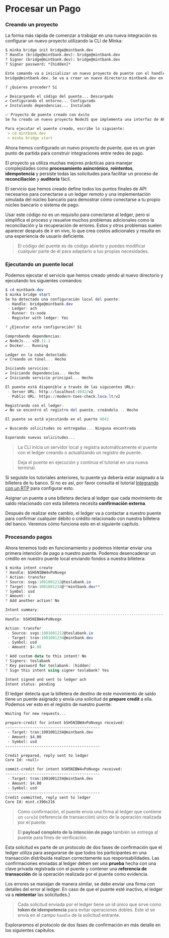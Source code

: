 # Procesar un Pago

### Creando un proyecto

La forma más rápida de comenzar a trabajar en una nueva integración es configurar un nuevo proyecto utilizando la CLI de Minka:

```markdown
$ minka bridge init bridge@mintbank.dev
? Handle (bridge@mintbank.dev): bridge@mintbank.dev
? Signer (bridge@mintbank.dev): bridge@mintbank.dev
? Signer password: *[hidden]*

Este comando va a inicializar un nuevo proyecto de puente con el handle 
bridge@mintbank.dev. Se va a crear un nuevo directorio mintbank.dev en tu directorio de trabajo actual. El firmante que seleccionaste se utiliza para firmar las solicitudes que el puente envía al ledger.

? ¿Quieres proceder? Sí

✔ Descargando el código del puente... Descargado
✔ Configurando el entorno... Configurado
✔ Instalando dependencias... Instalado

✅ Proyecto de puente creado con éxito
Se ha creado un nuevo proyecto NodeJS que implementa una interfaz de API compatible con el ledger. Aprende más sobre cómo comenzar a personalizar esta solución para adaptarla a tus necesidades leyendo el archivo **README.md** incluido.

Para ejecutar el puente creado, escribe lo siguiente:
 > cd mintbank.dev
 > minka bridge start 
```

Ahora hemos configurado un nuevo proyecto de puente, que es un gran punto de partida para construir integraciones entre redes de pago.

El proyecto ya utiliza muchas mejores prácticas para manejar complejidades como **procesamiento asincrónico**, **reintentos**, **idempotencia** y persiste todas las solicitudes para facilitar un proceso de **reconciliación** y **auditoría** fácil.

El servicio que hemos creado define todos los puntos finales de API necesarios para conectarse a un ledger remoto y una implementación simulada del núcleo bancario para demostrar cómo conectarse a tu propio núcleo bancario o sistema de pago.

Usar este código no es un requisito para conectarse al ledger, pero sí simplifica el proceso y resuelve muchos problemas adicionales como la reconciliación y la recuperación de errores. Estos y otros problemas suelen aparecer después de ir en vivo, lo que crea costos adicionales y resulta en una experiencia de usuario deficiente.

> El código del puente es de código abierto y puedes modificar cualquier parte de él para adaptarlo a tus propias necesidades.

### Ejecutando un puente local

Podemos ejecutar el servicio que hemos creado yendo al nuevo directorio y ejecutando los siguientes comandos:

```powershell
$ cd mintbank.dev
$ minka bridge start
Se ha detectado una configuración local del puente:
 - Handle: bridge@mintbank.dev
 - Ledger: ach
 - Runner: ts-node
 - Register with ledger: Yes

? ¿Ejecutar esta configuración? Sí

Comprobando dependencias:
✔ NodeJs... v20.11.1
✔ Docker... Running

Ledger en la nube detectado:
✔ Creando un túnel... Hecho

Iniciando servicios:
✔ Iniciando dependencias... Hecho
✔ Iniciando servicio principal... Hecho

El puente está disponible a través de las siguientes URLs:
 - Server URL: http://localhost:4042/v2
 - Public URL: https://modern-toes-check.loca.lt/v2

Registrando con el ledger:
✔ No se encontró el registro del puente, creándolo... Hecho

El puente se está ejecutando en el puerto 4042

✔ Buscando solicitudes no entregadas... Ninguna encontrada

Esperando nuevas solicitudes...
```

> La CLI inicia un servidor local y registra automáticamente el puente con el ledger creando o actualizando un registro de puente.

> Deja el puente en ejecución y continúa el tutorial en una nueva terminal.

Si seguiste los tutoriales anteriores, tu puente ya debería estar asignado a la billetera de tu banco. Si no es así, por favor consulta el tutorial [Integrando con un RTP](../integrando-con-un-riel-de-sistema-de-pago-de-tiempo-real/) para configurar esto.

Asignar un puente a una billetera declara al ledger que cada movimiento de saldo relacionado con esta billetera necesita **confirmación externa**.

Después de realizar este cambio, el ledger va a contactar a nuestro puente para confirmar cualquier débito o crédito relacionado con nuestra billetera del banco. Veremos cómo funciona esto en el siguiente capítulo.



### Procesando pagos

Ahora tenemos todo en funcionamiento y podemos intentar enviar una primera intención de pago a nuestro puente. Podemos desencadenar un crédito en nuestro puente local enviando fondos a nuestra billetera:

```powershell
$ minka intent create
? Handle: bSH5NIBW4vPoNvegx
? Action: transfer
? Source: svgs:1001001212@teslabank.io
? Target: tran:1001001234@**mintbank.dev**
? Symbol: usd
? Amount: 4
? Add another action? No

Intent summary:
------------------------------------------------------------------------
Handle: bSH5NIBW4vPoNvegx

Action: transfer
 - Source: svgs:1001001212@teslabank.io
 - Target: tran:1001001234@mintbank.dev
 - Symbol: usd
 - Amount: $4.00

? Add custom data to this intent? No
? Signers: teslabank
? Key password for teslabank: [hidden]
? Sign this intent using signer teslabank? Yes

Intent signed and sent to ledger ach
Intent status: pending
```

El ledger detecta que la billetera de destino de este movimiento de saldo tiene un puente asignado y envía una solicitud de **prepare credit** a ella. Podemos ver esto en el registro de nuestro puente:

```bash
Waiting for new requests...

prepare-credit for intent bSH5NIBW4vPoNvegx received:
------------------------------------------
 - Target: tran:1001001234@mintbank.dev
 - Amount: $4.00
 - Symbol: usd
------------------------------------------

Credit prepared, reply sent to ledger
Core Id: <null>

commit-credit for intent bSH5NIBW4vPoNvegx received:
------------------------------------------
 - Target: tran:1001001234@mintbank.dev
 - Amount: $4.00
 - Symbol: usd
------------------------------------------
Credit committed, reply sent to ledger
Core Id: mint.c390s216
```

> Como confirmación, el puente envía una firma al ledger que contiene un `coreId` (referencia de transacción) único de la operación realizada por el puente.

> El **payload completo de la intención de pago** también se entrega al puente para fines de verificación.

Esta solicitud es parte de un protocolo de dos fases de confirmación que el ledger utiliza para asegurarse de que todos los participantes en una transacción distribuida realizan correctamente sus responsabilidades. Las confirmaciones enviadas al ledger deben ser una **prueba** hecha con una clave privada registrada con el puente y contener una **referencia de transacción** de la operación realizada por el puente como evidencia.

Los errores se manejan de manera similar, se debe enviar una firma con detalles del error al ledger. En caso de que el puente esté inactivo, el ledger va a **reintentar** las solicitudes.}

> Cada solicitud enviada por el ledger tiene un id único que sirve como **token de idempotencia** para evitar operaciones dobles. Este id se envía en el campo `handle` de la solicitud entrante.

Exploraremos el protocolo de dos fases de confirmación en más detalle en los siguientes capítulos.
